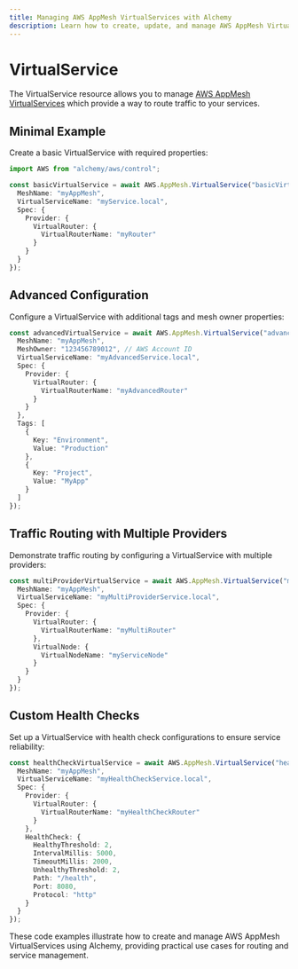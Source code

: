 ```yaml
---
title: Managing AWS AppMesh VirtualServices with Alchemy
description: Learn how to create, update, and manage AWS AppMesh VirtualServices using Alchemy Cloud Control.
---
```


# VirtualService

The VirtualService resource allows you to manage [AWS AppMesh VirtualServices](https://docs.aws.amazon.com/appmesh/latest/userguide/) which provide a way to route traffic to your services. 

## Minimal Example

Create a basic VirtualService with required properties:

```ts
import AWS from "alchemy/aws/control";

const basicVirtualService = await AWS.AppMesh.VirtualService("basicVirtualService", {
  MeshName: "myAppMesh",
  VirtualServiceName: "myService.local",
  Spec: {
    Provider: {
      VirtualRouter: {
        VirtualRouterName: "myRouter"
      }
    }
  }
});
```

## Advanced Configuration

Configure a VirtualService with additional tags and mesh owner properties:

```ts
const advancedVirtualService = await AWS.AppMesh.VirtualService("advancedVirtualService", {
  MeshName: "myAppMesh",
  MeshOwner: "123456789012", // AWS Account ID
  VirtualServiceName: "myAdvancedService.local",
  Spec: {
    Provider: {
      VirtualRouter: {
        VirtualRouterName: "myAdvancedRouter"
      }
    }
  },
  Tags: [
    {
      Key: "Environment",
      Value: "Production"
    },
    {
      Key: "Project",
      Value: "MyApp"
    }
  ]
});
```

## Traffic Routing with Multiple Providers

Demonstrate traffic routing by configuring a VirtualService with multiple providers:

```ts
const multiProviderVirtualService = await AWS.AppMesh.VirtualService("multiProviderVirtualService", {
  MeshName: "myAppMesh",
  VirtualServiceName: "myMultiProviderService.local",
  Spec: {
    Provider: {
      VirtualRouter: {
        VirtualRouterName: "myMultiRouter"
      },
      VirtualNode: {
        VirtualNodeName: "myServiceNode"
      }
    }
  }
});
```

## Custom Health Checks

Set up a VirtualService with health check configurations to ensure service reliability:

```ts
const healthCheckVirtualService = await AWS.AppMesh.VirtualService("healthCheckVirtualService", {
  MeshName: "myAppMesh",
  VirtualServiceName: "myHealthCheckService.local",
  Spec: {
    Provider: {
      VirtualRouter: {
        VirtualRouterName: "myHealthCheckRouter"
      }
    },
    HealthCheck: {
      HealthyThreshold: 2,
      IntervalMillis: 5000,
      TimeoutMillis: 2000,
      UnhealthyThreshold: 2,
      Path: "/health",
      Port: 8080,
      Protocol: "http"
    }
  }
});
``` 

These code examples illustrate how to create and manage AWS AppMesh VirtualServices using Alchemy, providing practical use cases for routing and service management.